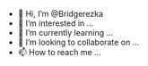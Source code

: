 - 👋 Hi, I’m @Bridgerezka
- 👀 I’m interested in ...
- 🌱 I’m currently learning ...
- 💞️ I’m looking to collaborate on ...
- 📫 How to reach me ...

<!---
Bridgerezka/Bridgerezka is a ✨ special ✨ repository because its `README.md` (this file) appears on your GitHub profile.
You can click the Preview link to take a look at your changes.
--->

